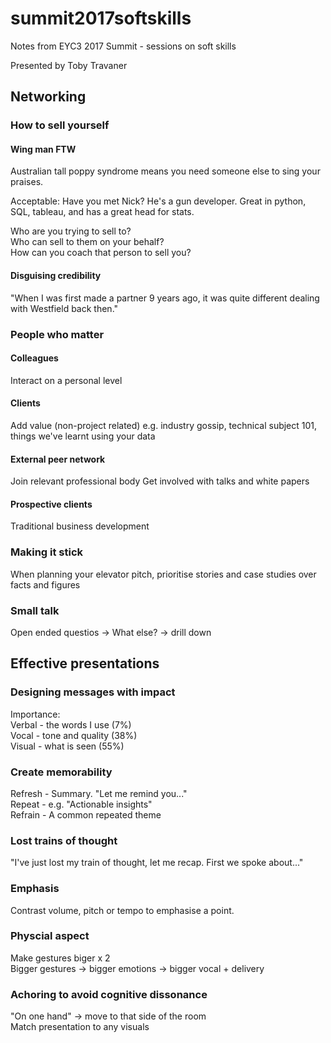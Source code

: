 # summit2017softskills
Notes from EYC3 2017 Summit - sessions on soft skills

Presented by Toby Travaner

## Networking

### How to sell yourself

#### Wing man FTW

Australian tall poppy syndrome means you need someone else to sing your praises.

Acceptable: Have you met Nick? He's a gun developer. Great in python, SQL, tableau, and has a great head for stats.

Who are you trying to sell to?  
Who can sell to them on your behalf?  
How can you coach that person to sell you?  

#### Disguising credibility

"When I was first made a partner 9 years ago, it was quite different dealing with Westfield back then."

### People who matter

#### Colleagues

Interact on a personal level

#### Clients

Add value (non-project related) e.g. industry gossip, technical subject 101, things we've learnt using your data

#### External peer network

Join relevant professional body
Get involved with talks and white papers

#### Prospective clients

Traditional business development

### Making it stick

When planning your elevator pitch, prioritise stories and case studies over facts and figures

### Small talk

Open ended questios -> What else? -> drill down

## Effective presentations

### Designing messages with impact

Importance:  
Verbal - the words I use (7%)  
Vocal - tone and quality (38%)  
Visual - what is seen (55%)  

### Create memorability

Refresh - Summary. "Let me remind you..."  
Repeat - e.g. "Actionable insights"  
Refrain - A common repeated theme  

### Lost trains of thought

"I've just lost my train of thought, let me recap. First we spoke about..."

### Emphasis

Contrast volume, pitch or tempo to emphasise a point.

### Physcial aspect

Make gestures biger x 2  
Bigger gestures -> bigger emotions -> bigger vocal + delivery

### Achoring to avoid cognitive dissonance

"On one hand" -> move to that side of the room  
Match presentation to any visuals  
